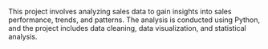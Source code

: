 This project involves analyzing sales data to gain insights into sales performance, trends, and patterns. The analysis is conducted using Python, and the project includes data cleaning, data visualization, and statistical analysis.
